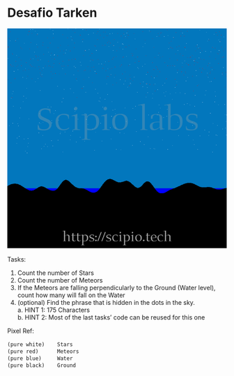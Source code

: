 # Desafio Tarken

![](img/meteor_challenge_01.png)

Tasks:

1. Count the number of Stars
2. Count the number of Meteors
3. If the Meteors are falling perpendicularly to the Ground (Water level), count how many will fall on the Water
4. (optional) Find the phrase that is hidden in the dots in the sky. <br>
a.	HINT 1: 175 Characters <br>
b.	HINT 2: Most of the last tasks’ code can be reused for this one

Pixel Ref:

    (pure white)    Stars
    (pure red)      Meteors
    (pure blue)     Water
    (pure black)    Ground

